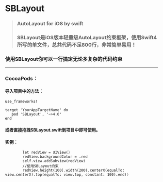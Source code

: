 # SBLayout
> ### AutoLayout for iOS by swift
> ### SBLayout是iOS版本轻量级AutoLayout约束框架，使用Swift4所写的单文件，总共代码不足800行，非常简单易用！

### 使用SBLayout你可以一行搞定无论多复杂的代码约束
***
### CocoaPods： 
#### 导入项目中的方法：
 ```
use_frameworks!

target 'YourAppTargetName' do
    pod 'SBLayout', '~>4.0'
end
```
#### 或者直接拖拽SBLayout.swift到项目中即可使用。

#### 实例：
```
        let redView = UIView()
        redView.backgroundColor = .red  
        self.view.addSubview(redView)
        //使用SBLayout约束
        redView.height(100).width(200).centerX(equalTo: view.centerX).top(equalTo: view.top, constant: 100).end()

```
